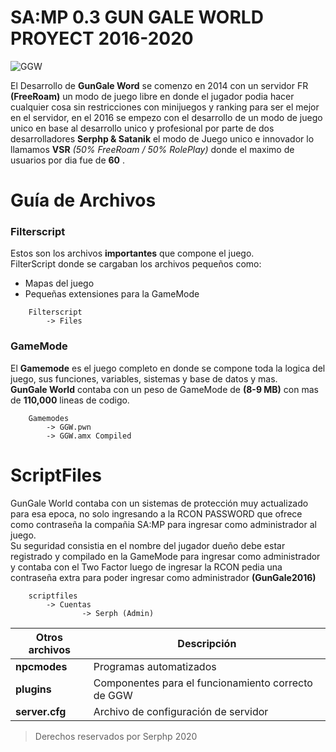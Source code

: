 # SA:MP 0.3 GUN GALE WORLD PROYECT 2016-2020

![GGW](https://scontent.fpac4-1.fna.fbcdn.net/v/t31.18172-8/15578084_752707001545964_1805755954729438094_o.png?_nc_cat=102&ccb=1-7&_nc_sid=9267fe&_nc_ohc=vQar-mS3c90AX_k_GMY&_nc_oc=AQl6wyvqdiUBYjJPPjOYpTmV3MhoLxhjBUSpr3sy6SgZxC1xxfkCMnNNwa5cebUSB2A&_nc_ht=scontent.fpac4-1.fna&oh=00_AfCuo3N1XwAojdxfk-02ZwZtmMI0GfUweaz3HEHDe6oSJA&oe=64605CEB)

El Desarrollo de **GunGale Word** se comenzo en 2014 con un servidor FR **(FreeRoam)** un modo de juego libre en donde el jugador podia hacer cualquier cosa sin restricciones con minijuegos y ranking para ser el mejor en el servidor, en el 2016 se empezo con el desarrollo de un modo de juego unico en base al desarrollo unico y profesional por parte de dos desarrolladores **Serphp & Satanik** el modo de Juego unico e innovador lo llamamos **VSR** *(50% FreeRoam / 50% RolePlay)* donde el maximo de usuarios por dia fue de **60** .

# Guía de Archivos
### Filterscript
 Estos son los archivos **importantes** que compone el juego. <br/>
 FilterScript donde se cargaban los archivos pequeños como:
* Mapas del juego
* Pequeñas extensiones para la GameMode

```
	Filterscript
		-> Files
```

### GameMode
El **Gamemode** es el juego completo en donde se compone toda la logica del juego, sus funciones, variables, sistemas y base de datos y mas.<br/>
**GunGale World** contaba con un peso de GameMode de **(8-9 MB)** con mas de **110,000** lineas de codigo.
```
	Gamemodes
		-> GGW.pwn 
		-> GGW.amx Compiled
```

# ScriptFiles
GunGale World contaba con un sistemas de protección muy actualizado para esa epoca, no solo ingresando a la RCON PASSWORD que ofrece como contraseña la compañia SA:MP para ingresar como administrador al juego. <br/>
Su seguridad consistia en el nombre del jugador dueño debe estar registrado y compilado en la GameMode para ingresar como administrador y contaba con el Two Factor luego de ingresar la RCON pedia una contraseña extra para poder ingresar como administrador **(GunGale2016)**
```
	scriptfiles
		-> Cuentas
				-> Serph (Admin)
```

| Otros archivos  | Descripción |
|----------|----------|
| **npcmodes** | Programas automatizados |
| **plugins** | Componentes para el funcionamiento correcto de GGW |
| **server.cfg** | Archivo de configuración de servidor |



> Derechos reservados por Serphp 2020

